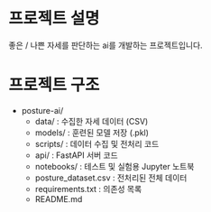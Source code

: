 # 프로젝트 설명
좋은 / 나쁜 자세를 판단하는 ai를 개발하는 프로젝트입니다.

# 프로젝트 구조

- posture-ai/
  - data/ : 수집한 자세 데이터 (CSV)
  - models/ : 훈련된 모델 저장 (.pkl)
  - scripts/ : 데이터 수집 및 전처리 코드
  - api/ : FastAPI 서버 코드
  - notebooks/ : 테스트 및 실험용 Jupyter 노트북
  - posture_dataset.csv : 전처리된 전체 데이터
  - requirements.txt : 의존성 목록
  - README.md